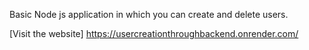 Basic Node js application in which you can create and delete users.

[Visit the website]
https://usercreationthroughbackend.onrender.com/
